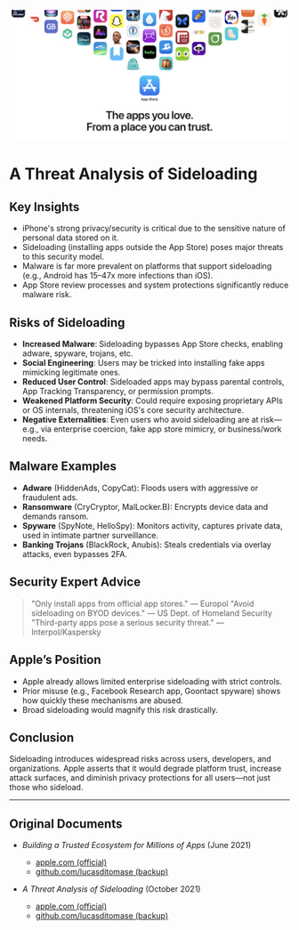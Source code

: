 ![Banner](../assets/banner.png)

# A Threat Analysis of Sideloading

## Key Insights

- iPhone's strong privacy/security is critical due to the sensitive nature of personal data stored on it.
- Sideloading (installing apps outside the App Store) poses major threats to this security model.
- Malware is far more prevalent on platforms that support sideloading (e.g., Android has 15–47x more infections than iOS).
- App Store review processes and system protections significantly reduce malware risk.

## Risks of Sideloading

- **Increased Malware**: Sideloading bypasses App Store checks, enabling adware, spyware, trojans, etc.
- **Social Engineering**: Users may be tricked into installing fake apps mimicking legitimate ones.
- **Reduced User Control**: Sideloaded apps may bypass parental controls, App Tracking Transparency, or permission prompts.
- **Weakened Platform Security**: Could require exposing proprietary APIs or OS internals, threatening iOS's core security architecture.
- **Negative Externalities**: Even users who avoid sideloading are at risk—e.g., via enterprise coercion, fake app store mimicry, or business/work needs.

## Malware Examples

- **Adware** (HiddenAds, CopyCat): Floods users with aggressive or fraudulent ads.
- **Ransomware** (CryCryptor, MalLocker.B): Encrypts device data and demands ransom.
- **Spyware** (SpyNote, HelloSpy): Monitors activity, captures private data, used in intimate partner surveillance.
- **Banking Trojans** (BlackRock, Anubis): Steals credentials via overlay attacks, even bypasses 2FA.

## Security Expert Advice

> "Only install apps from official app stores." — Europol
> "Avoid sideloading on BYOD devices." — US Dept. of Homeland Security
> "Third-party apps pose a serious security threat." — Interpol/Kaspersky

## Apple’s Position

- Apple already allows limited enterprise sideloading with strict controls.
- Prior misuse (e.g., Facebook Research app, Goontact spyware) shows how quickly these mechanisms are abused.
- Broad sideloading would magnify this risk drastically.

## Conclusion

Sideloading introduces widespread risks across users, developers, and organizations. Apple asserts that it would degrade platform trust, increase attack surfaces, and diminish privacy protections for all users—not just those who sideload.

---

## Original Documents

- *Building a Trusted Ecosystem for Millions of Apps* (June 2021)
  -  [apple.com (official)](https://www.apple.com/privacy/docs/Building_a_Trusted_Ecosystem_for_Millions_of_Apps.pdf)
  -  [github.com/lucasditomase (backup)](https://github.com/lucasditomase/app-restrictions/blob/main/summary.pdf)

- *A Threat Analysis of Sideloading* (October 2021)
  -  [apple.com (official)](https://www.apple.com/privacy/docs/Building_a_Trusted_Ecosystem_for_Millions_of_Apps_A_Threat_Analysis_of_Sideloading.pdf)
  -  [github.com/lucasditomase (backup)](https://github.com/lucasditomase/app-restrictions/blob/main/threat-analysis.pdf)
